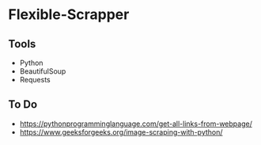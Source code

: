 # Flexible-Scrapper

## Tools
- Python
- BeautifulSoup
- Requests

## To Do
- https://pythonprogramminglanguage.com/get-all-links-from-webpage/
- https://www.geeksforgeeks.org/image-scraping-with-python/

